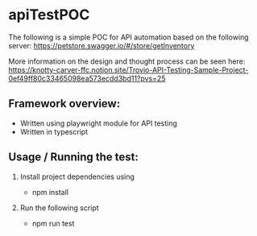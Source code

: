 # apiTestPOC

The following is a simple POC for API automation based on the following server:
https://petstore.swagger.io/#/store/getInventory

More information on the design and thought process can be seen here:
https://knotty-carver-ffc.notion.site/Trovio-API-Testing-Sample-Project-0ef49ff80c33465098ea573ecdd3bd11?pvs=25

## Framework overview:

- Written using playwright module for API testing
- Written in typescript

## Usage / Running the test:

1. Install project dependencies using

   - npm install

2. Run the following script
   - npm run test
